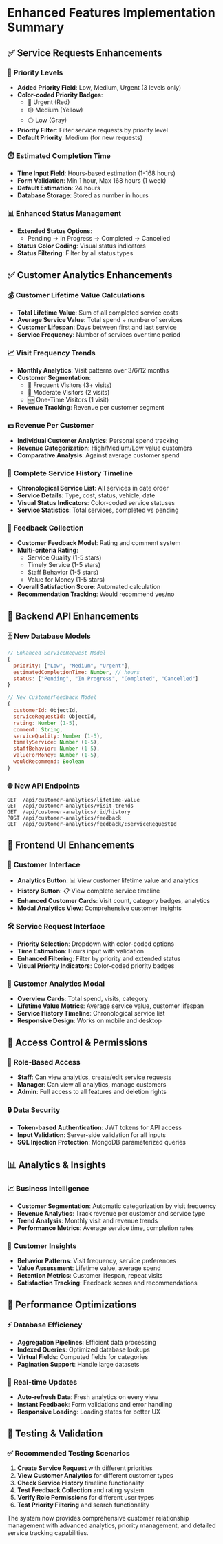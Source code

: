 # Enhanced Features Implementation Summary

## ✅ **Service Requests Enhancements**

### 🎯 **Priority Levels** 
- **Added Priority Field**: Low, Medium, Urgent (3 levels only)
- **Color-coded Priority Badges**: 
  - 🔴 Urgent (Red)
  - 🟡 Medium (Yellow)
  - ⚪ Low (Gray)
- **Priority Filter**: Filter service requests by priority level
- **Default Priority**: Medium (for new requests)

### ⏱️ **Estimated Completion Time**
- **Time Input Field**: Hours-based estimation (1-168 hours)
- **Form Validation**: Min 1 hour, Max 168 hours (1 week)
- **Default Estimation**: 24 hours
- **Database Storage**: Stored as number in hours

### 📊 **Enhanced Status Management**
- **Extended Status Options**: 
  - Pending → In Progress → Completed → Cancelled
- **Status Color Coding**: Visual status indicators
- **Status Filtering**: Filter by all status types

## ✅ **Customer Analytics Enhancements**

### 💰 **Customer Lifetime Value Calculations**
- **Total Lifetime Value**: Sum of all completed service costs
- **Average Service Value**: Total spend ÷ number of services
- **Customer Lifespan**: Days between first and last service
- **Service Frequency**: Number of services over time period

### 📈 **Visit Frequency Trends**
- **Monthly Analytics**: Visit patterns over 3/6/12 months
- **Customer Segmentation**: 
  - 🌟 Frequent Visitors (3+ visits)
  - 🔄 Moderate Visitors (2 visits)
  - 🆕 One-Time Visitors (1 visit)
- **Revenue Tracking**: Revenue per customer segment

### 💵 **Revenue Per Customer**
- **Individual Customer Analytics**: Personal spend tracking
- **Revenue Categorization**: High/Medium/Low value customers
- **Comparative Analysis**: Against average customer spend

### 📅 **Complete Service History Timeline**
- **Chronological Service List**: All services in date order
- **Service Details**: Type, cost, status, vehicle, date
- **Visual Status Indicators**: Color-coded service statuses
- **Service Statistics**: Total services, completed vs pending

### 📝 **Feedback Collection**
- **Customer Feedback Model**: Rating and comment system
- **Multi-criteria Rating**: 
  - Service Quality (1-5 stars)
  - Timely Service (1-5 stars)
  - Staff Behavior (1-5 stars)
  - Value for Money (1-5 stars)
- **Overall Satisfaction Score**: Automated calculation
- **Recommendation Tracking**: Would recommend yes/no

## 🔧 **Backend API Enhancements**

### 🗄️ **New Database Models**
```javascript
// Enhanced ServiceRequest Model
{
  priority: ["Low", "Medium", "Urgent"],
  estimatedCompletionTime: Number, // hours
  status: ["Pending", "In Progress", "Completed", "Cancelled"]
}

// New CustomerFeedback Model
{
  customerId: ObjectId,
  serviceRequestId: ObjectId,
  rating: Number (1-5),
  comment: String,
  serviceQuality: Number (1-5),
  timelyService: Number (1-5),
  staffBehavior: Number (1-5),
  valueForMoney: Number (1-5),
  wouldRecommend: Boolean
}
```

### 🌐 **New API Endpoints**
```
GET  /api/customer-analytics/lifetime-value
GET  /api/customer-analytics/visit-trends
GET  /api/customer-analytics/:id/history
POST /api/customer-analytics/feedback
GET  /api/customer-analytics/feedback/:serviceRequestId
```

## 🎨 **Frontend UI Enhancements**

### 👀 **Customer Interface**
- **Analytics Button**: 📊 View customer lifetime value and analytics
- **History Button**: 📋 View complete service timeline
- **Enhanced Customer Cards**: Visit count, category badges, analytics
- **Modal Analytics View**: Comprehensive customer insights

### 🛠️ **Service Request Interface**
- **Priority Selection**: Dropdown with color-coded options
- **Time Estimation**: Hours input with validation
- **Enhanced Filtering**: Filter by priority and extended status
- **Visual Priority Indicators**: Color-coded priority badges

### 📱 **Customer Analytics Modal**
- **Overview Cards**: Total spend, visits, category
- **Lifetime Value Metrics**: Average service value, customer lifespan
- **Service History Timeline**: Chronological service list
- **Responsive Design**: Works on mobile and desktop

## 🔐 **Access Control & Permissions**

### 👥 **Role-Based Access**
- **Staff**: Can view analytics, create/edit service requests
- **Manager**: Can view all analytics, manage customers
- **Admin**: Full access to all features and deletion rights

### 🔒 **Data Security**
- **Token-based Authentication**: JWT tokens for API access
- **Input Validation**: Server-side validation for all inputs
- **SQL Injection Protection**: MongoDB parameterized queries

## 📊 **Analytics & Insights**

### 📈 **Business Intelligence**
- **Customer Segmentation**: Automatic categorization by visit frequency
- **Revenue Analytics**: Track revenue per customer and service type
- **Trend Analysis**: Monthly visit and revenue trends
- **Performance Metrics**: Average service time, completion rates

### 🎯 **Customer Insights**
- **Behavior Patterns**: Visit frequency, service preferences
- **Value Assessment**: Lifetime value, average spend
- **Retention Metrics**: Customer lifespan, repeat visits
- **Satisfaction Tracking**: Feedback scores and recommendations

## 🚀 **Performance Optimizations**

### ⚡ **Database Efficiency**
- **Aggregation Pipelines**: Efficient data processing
- **Indexed Queries**: Optimized database lookups
- **Virtual Fields**: Computed fields for categories
- **Pagination Support**: Handle large datasets

### 🔄 **Real-time Updates**
- **Auto-refresh Data**: Fresh analytics on every view
- **Instant Feedback**: Form validations and error handling
- **Responsive Loading**: Loading states for better UX

## 🧪 **Testing & Validation**

### ✅ **Recommended Testing Scenarios**
1. **Create Service Request** with different priorities
2. **View Customer Analytics** for different customer types
3. **Check Service History** timeline functionality
4. **Test Feedback Collection** and rating system
5. **Verify Role Permissions** for different user types
6. **Test Priority Filtering** and search functionality

The system now provides comprehensive customer relationship management with advanced analytics, priority management, and detailed service tracking capabilities.
